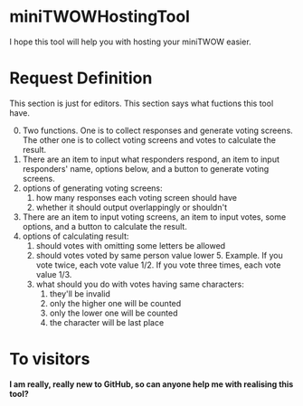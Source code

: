 # miniTWOWHostingTool
I hope this tool will help you with hosting your miniTWOW easier.

# Request Definition
This section is just for editors. This section says what fuctions this tool have.

0. Two functions. One is to collect responses and generate voting screens. The other one is to collect voting screens and votes to calculate the result.
1. There are an item to input what responders respond, an item to input responders' name, options below, and a button to generate voting screens.
2. options of generating voting screens:
   1. how many responses each voting screen should have
   2. whether it should output overlappingly or shouldn't
2. There are an item to input voting screens, an item to input votes, some options, and a button to calculate the result.
4. options of calculating result:
   1. should votes with omitting some letters be allowed
	 2. should votes voted by same person value lower
	 	5. Example. If you vote twice, each vote value 1/2. If you vote three times, each vote value 1/3.
	 3. what should you do with votes having same characters:
	 	1. they'll be invalid
		2. only the higher one will be counted
		3. only the lower one will be counted
		4. the character will be last place

# To visitors
**I am really, really new to GitHub, so can anyone help me with realising this tool?**
